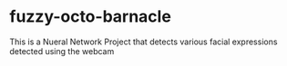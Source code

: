 # fuzzy-octo-barnacle
This is a Nueral Network Project that detects various facial expressions detected using the webcam
